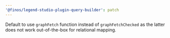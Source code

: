 ```yaml
---
'@finos/legend-studio-plugin-query-builder': patch
---
```


Default to use `graphFetch` function instead of `graphFetchChecked` as the latter does not work out-of-the-box for relational mapping.

